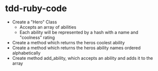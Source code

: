 # tdd-ruby-code

* Create a "Hero" Class
  * Accepts an array of abilities
  * Each ability will be represented by a hash with a name and "coolness" rating
* Create a method which returns the heros coolest ability
* Create a method which returns the heros ability names ordered alphabetically
* Create method add_ability, which accepts an ability and adds it to the array
